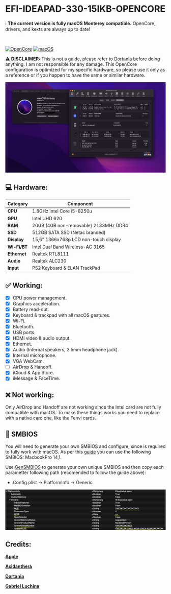 # EFI-IDEAPAD-330-15IKB-OPENCORE

:information_source: **The current version is fully macOS Monterey compatible.**
OpenCore, drivers, and kexts are always up to date!

<br/>

[![OpenCore](https://img.shields.io/badge/OpenCore-0.8.4-lightblue.svg)](https://github.com/acidanthera/OpenCorePkg)
[![macOS](https://img.shields.io/badge/macOS-12.6-purple.svg)](https://www.apple.com/macos/monterey)

:warning: **DISCLAIMER:**
This is not a guide, please refer to [Dortania](https://dortania.github.io/getting-started/) before doing anything. I am not responsible for any damage. This OpenCore configuration is optimized for my specific hardware, so please use it only as a reference or if you happen to have the same or similar hardware.

<img src="assets/macos-monterey.png">

## :computer: Hardware:

| **Category** | **Component**                         |
| ------------ | ------------------------------------- |
| **CPU**      | 1.8GHz Intel Core i5-8250u            |
| **GPU**      | Intel UHD 620                         |
| **RAM**      | 20GB (4GB non-removable) 2133MHz DDR4 |
| **SSD**      | 512GB SATA SSD (Netac branded)        |
| **Display**  | 15,6" 1366x768p LCD non-touch display |
| **Wi-Fi/BT** | Intel Dual Band Wireless-AC 3165      |
| **Ethernet** | Realtek RTL8111                       |
| **Audio**    | Realtek ALC230                        |
| **Input**    | PS2 Keyboard & ELAN TrackPad          |

## :white_check_mark: Working:

- [x] CPU power management.
- [x] Graphics acceleration.
- [x] Battery read-out.
- [x] Keyboard & trackpad with all macOS gestures.
- [x] Wi-Fi.
- [x] Bluetooth.
- [x] USB ports.
- [x] HDMI video & audio output.
- [x] Ethernet.
- [x] Audio (Internal speakers, 3.5mm headphone jack).
- [x] Internal microphone.
- [x] VGA WebCam.
- [ ] AirDrop & Handoff.
- [x] iCloud & App Store.
- [x] iMessage & FaceTime.

## :x: Not working:

Only AirDrop and Handoff are not working since the Intel card are not fully compatible with macOS. To make these things works you need to replace with a native card one, like the Fenvi cards.

## :closed_lock_with_key: SMBIOS

You will need to generate your own SMBIOS and configure, since is required to fully work with macOS. As per this [guide](https://dortania.github.io/OpenCore-Install-Guide/config-laptop.plist/kaby-lake.html#platforminfo) you can use the following SMBIOS: MacbookPro 14,1.

Use [GenSMBIOS](https://github.com/corpnewt/GenSMBIOS) to generate your own unique SMBIOS and then copy each parametter following path (recomended to follow the guide above):

- Config.plist -> PlatformInfo -> Generic

<img src="assets/smbios.png">

## Credits:

[**Apple**](http://apple.com/)

[**Acidanthera**](https://github.com/acidanthera)

[**Dortania**](https://dortania.github.io/getting-started/)

[**Gabriel Luchina**](https://luchina.com.br)
